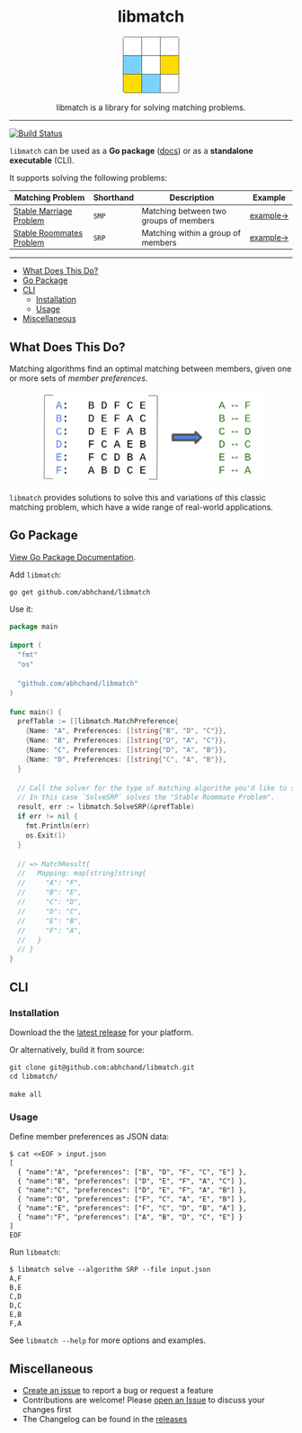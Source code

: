 <div align="center">
  <h1>libmatch</h1>

  <a href="https://github.com/abhchand/libmatch">
    <img
      width="100"
      alt="libmatch"
      src="https://raw.githubusercontent.com/abhchand/libmatch/master/meta/logo.png"
    />
  </a>

  <p>libmatch is a library for solving matching problems.</p>
</div>

---

[![Build Status][ci-badge]][ci]

`libmatch` can be used as a **Go package** ([docs](https://pkg.go.dev/github.com/abhchand/libmatch)) or as a **standalone executable** (CLI).

It supports solving the following problems:

| Matching Problem | Shorthand | Description | Example |
|---|---|---|---|
| [Stable Marriage Problem](https://en.wikipedia.org/wiki/Stable_marriage_problem) | `SMP` | Matching between two groups of members | [example→](https://pkg.go.dev/github.com/abhchand/libmatch#example-SolveSMP) |
| [Stable Roommates Problem](https://en.wikipedia.org/wiki/Stable_roommates_problem) | `SRP` | Matching within a group of members | [example→](https://pkg.go.dev/github.com/abhchand/libmatch#example-SolveSRP) |

---

- [What Does This Do?](#what-does-this-do)
- [Go Package](#go-package)
- [CLI](#cli)
  * [Installation](#installation)
  * [Usage](#usage)
- [Miscellaneous](#miscellaneous)


## <a name="what-does-this-do">What Does This Do?

Matching algorithms find an optimal matching between members, given one or more sets of *member preferences*.

<div align="center">
  <img src="https://github.com/abhchand/libmatch/raw/main/meta/matching.png" width="400px" />
</div>

`libmatch` provides solutions to solve this and variations of this classic matching problem, which have a wide range of real-world applications.

## <a name="go-package">Go Package

[View Go Package Documentation](https://pkg.go.dev/github.com/abhchand/libmatch#section-documentation).

Add `libmatch`:

```shell
go get github.com/abhchand/libmatch
```

Use it:

```go
package main

import (
  "fmt"
  "os"

  "github.com/abhchand/libmatch"
)

func main() {
  prefTable := []libmatch.MatchPreference{
    {Name: "A", Preferences: []string{"B", "D", "C"}},
    {Name: "B", Preferences: []string{"D", "A", "C"}},
    {Name: "C", Preferences: []string{"D", "A", "B"}},
    {Name: "D", Preferences: []string{"C", "A", "B"}},
  }

  // Call the solver for the type of matching algorithm you'd like to solve.
  // In this case `SolveSRP` solves the "Stable Roommate Problem".
  result, err := libmatch.SolveSRP(&prefTable)
  if err != nil {
    fmt.Println(err)
    os.Exit(1)
  }

  // => MatchResult{
  //   Mapping: map[string]string{
  //     "A": "F",
  //     "B": "E",
  //     "C": "D",
  //     "D": "C",
  //     "E": "B",
  //     "F": "A",
  //   }
  // }
}
```

## <a name="cli">CLI

### <a name="installation"></a>Installation

Download the the [latest release](https://github.com/abhchand/libmatch/releases/latest) for your platform.

Or alternatively, build it from source:

```shell
git clone git@github.com:abhchand/libmatch.git
cd libmatch/

make all
```

### <a name="usage">Usage

Define member preferences as JSON data:

```shell
$ cat <<EOF > input.json
[
  { "name":"A", "preferences": ["B", "D", "F", "C", "E"] },
  { "name":"B", "preferences": ["D", "E", "F", "A", "C"] },
  { "name":"C", "preferences": ["D", "E", "F", "A", "B"] },
  { "name":"D", "preferences": ["F", "C", "A", "E", "B"] },
  { "name":"E", "preferences": ["F", "C", "D", "B", "A"] },
  { "name":"F", "preferences": ["A", "B", "D", "C", "E"] }
]
EOF
```

Run `libmatch`:

```shell
$ libmatch solve --algorithm SRP --file input.json
A,F
B,E
C,D
D,C
E,B
F,A
```

See `libmatch --help` for more options and examples.

## <a name="miscellaneous">Miscellaneous

* [Create an issue](https://github.com/abhchand/libmatch/issues/new) to report a bug or request a feature
* Contributions are welcome! Please [open an Issue](https://github.com/abhchand/libmatch/issues/new) to discuss your changes first
* The Changelog can be found in the [releases](https://github.com/abhchand/libmatch/releases)

[ci-badge]:
  https://github.com/abhchand/libmatch/actions/workflows/test.yml/badge.svg?branch=main
[ci]:
  https://github.com/abhchand/libmatch/actions
